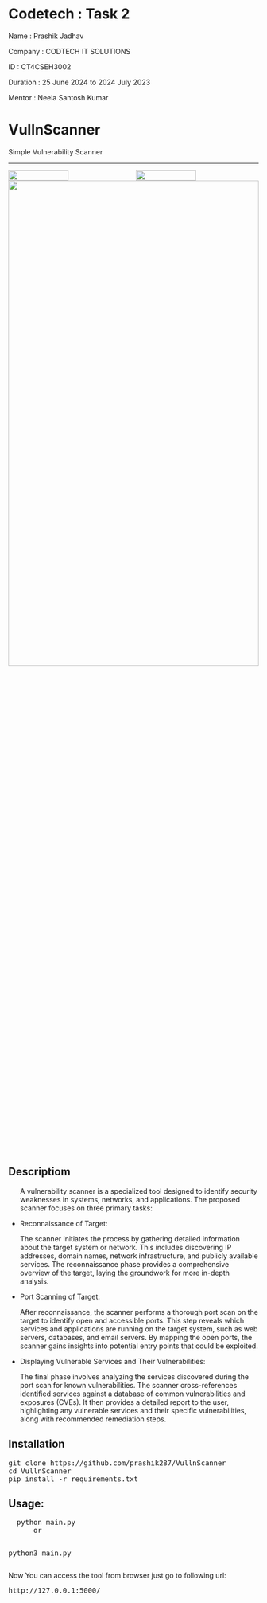 <h1>Codetech : Task 2</h1>

<p>Name : Prashik Jadhav</p> 
<p>Company : CODTECH IT SOLUTIONS</p> 
<p>ID   : CT4CSEH3002 </p> 
<p>Duration : 25  June 2024 to  2024 July 2023</p> 
<p>Mentor : Neela Santosh Kumar</p>
<strong><h1> VullnScanner </h1></strong>
Simple Vulnerability Scanner
<hr>

<div style="display: flex; justify-content: space-between;">
  <img src="https://github.com/prashik287/VullnScanner/blob/main/screenshots/home.PNG" style="width: 49%;">
  <img src="https://github.com/prashik287/VullnScanner/blob/main/screenshots/portscan.PNG" style="width: 49%;">
</div>
  <img src="https://github.com/prashik287/VullnScanner/blob/main/screenshots/recon.png" style="width: 100%; height:50%">


<!-- ![alt text](https://github.com/prashik287/VullnScanner/blob/main/screenshots/home.PNG)
![alt text](https://github.com/prashik287/VullnScanner/blob/main/screenshots/portscan.PNG)
![alt text](https://github.com/prashik287/VullnScanner/blob/main/screenshots/recon.png) -->

<h2>Descriptiom</h2>
<ul>
<p>A vulnerability scanner is a specialized tool designed to identify security weaknesses in systems, networks, and applications. The proposed scanner focuses on three primary tasks:

<li>Reconnaissance of Target:</li>

The scanner initiates the process by gathering detailed information about the target system or network. This includes discovering IP addresses, domain names, network infrastructure, and publicly available services. The reconnaissance phase provides a comprehensive overview of the target, laying the groundwork for more in-depth analysis.

<li>Port Scanning of Target:</li>

After reconnaissance, the scanner performs a thorough port scan on the target to identify open and accessible ports. This step reveals which services and applications are running on the target system, such as web servers, databases, and email servers. By mapping the open ports, the scanner gains insights into potential entry points that could be exploited.

<li>Displaying Vulnerable Services and Their Vulnerabilities:</li>

The final phase involves analyzing the services discovered during the port scan for known vulnerabilities. The scanner cross-references identified services against a database of common vulnerabilities and exposures (CVEs). It then provides a detailed report to the user, highlighting any vulnerable services and their specific vulnerabilities, along with recommended remediation steps.</p>
</ul>


<h2>Installation</h2>


<pre>git clone https://github.com/prashik287/VullnScanner
cd VullnScanner
pip install -r requirements.txt
</pre>

<h2>Usage:</h2>
<pre>
  python main.py
      or 

  python3 main.py
</pre>


<p>Now You can access the tool from browser just go to following url:</p>
<pre>http://127.0.0.1:5000/</pre>
